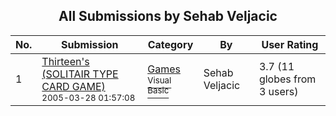 ﻿<div align="center">

## All Submissions by Sehab Veljacic

</div>

No.  | Submission | Category | By   | User Rating
---- | ---------- | -------- | ---- | -----------
1 | [Thirteen's \(SOLITAIR TYPE CARD GAME\)<br /><sup>2005-03-28 01:57:08</sup>](https://github.com/Planet-Source-Code/sehab-veljacic-thirteen-s-solitair-type-card-game__1-59688) | [Games<br /><sup>Visual Basic</sup>](../ByCategory/games__1-38.md) | Sehab Veljacic | 3.7 (11 globes from 3 users)
